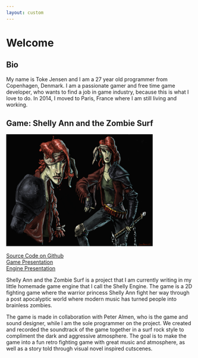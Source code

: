 ```yaml
---
layout: custom
---
```


# Welcome

## Bio

My name is Toke Jensen and I am a 27 year old programmer from Copenhagen, Denmark. I am a passionate gamer and free time game developer, who wants to find a job in game industry, because this is what I love to do. In 2014, I moved to Paris, France where I am still living and working. 

## Game: Shelly Ann and the Zombie Surf
<img height="300px" width="auto" src="/imgs/shelly_ann.jpg" />

[Source Code on Github](https://github.com/tokeloke/newshelly) <br>
[Game Presentation](/2017/09/18/shelly-game-introduction.html) <br>
[Engine Presentation](/2017/09/13/shelly-engine-introduction.html)

Shelly Ann and the Zombie Surf is a project that I am currently writing in my little homemade
game engine that I call the Shelly Engine. The game is a 2D fighting game
where the warrior princess Shelly Ann fight her way through a post apocalyptic
world where modern music has turned people into brainless zombies.

The game is made in collaboration with Peter Almen, who is the game and sound designer, while I am the sole programmer on the project. We created and recorded the soundtrack of the game together in a surf rock style to compliment the dark and aggressive atmosphere. The goal is to make the game into a fun retro fighting game with great music and atmosphere, as well as a story told through visual novel inspired cutscenes.

[profile]: https://tokeloke.github.io/imgs/profile.png
